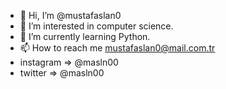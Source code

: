 - 👋 Hi, I’m @mustafaslan0
- 👀 I’m interested in computer science.
- 🌱 I’m currently learning Python.
- 📫 How to reach me mustafaslan0@mail.com.tr
- instagram => @masln00
- twitter => @masln00

<!---
mustafaslan0/mustafaslan0 is a ✨ special ✨ repository because its `README.md` (this file) appears on your GitHub profile.
You can click the Preview link to take a look at your changes.
--->
